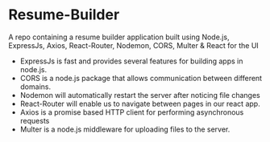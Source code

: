 # Resume-Builder
A repo containing a resume builder application built using Node.js, ExpressJs, Axios, React-Router, Nodemon, CORS, Multer & React for the UI

- ExpressJs is fast and provides several features for building apps in node.js.
- CORS is a node.js package that allows communication between different domains.
- Nodemon will automatically restart the server after noticing file changes
- React-Router will enable us to navigate between pages in our react app.
- Axios is a promise based HTTP client for performing asynchronous requests
- Multer is a node.js middleware for uploading files to the server.
